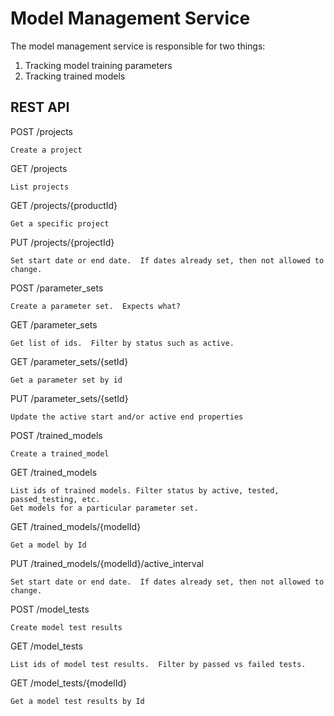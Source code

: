 # Model Management Service

The model management service is responsible for two things:

1. Tracking model training parameters
1. Tracking trained models

## REST API

POST /projects

	Create a project

GET /projects

	List projects

GET /projects/{productId}

	Get a specific project

PUT /projects/{projectId}

	Set start date or end date.  If dates already set, then not allowed to change.

POST /parameter_sets

	Create a parameter set.  Expects what?

GET /parameter_sets

	Get list of ids.  Filter by status such as active.

GET /parameter_sets/{setId}

	Get a parameter set by id

PUT /parameter_sets/{setId}

	Update the active start and/or active end properties

POST /trained_models

	Create a trained_model

GET /trained_models

	List ids of trained models. Filter status by active, tested, passed_testing, etc.
	Get models for a particular parameter set.

GET /trained_models/{modelId}

	Get a model by Id

PUT /trained_models/{modelId}/active_interval

	Set start date or end date.  If dates already set, then not allowed to change.
	
POST /model_tests

	Create model test results

GET /model_tests

	List ids of model test results.  Filter by passed vs failed tests.

GET /model_tests/{modelId}

	Get a model test results by Id


	
